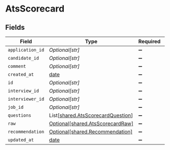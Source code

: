 # AtsScorecard


## Fields

| Field                                                                            | Type                                                                             | Required                                                                         | Description                                                                      |
| -------------------------------------------------------------------------------- | -------------------------------------------------------------------------------- | -------------------------------------------------------------------------------- | -------------------------------------------------------------------------------- |
| `application_id`                                                                 | *Optional[str]*                                                                  | :heavy_minus_sign:                                                               | N/A                                                                              |
| `candidate_id`                                                                   | *Optional[str]*                                                                  | :heavy_minus_sign:                                                               | N/A                                                                              |
| `comment`                                                                        | *Optional[str]*                                                                  | :heavy_minus_sign:                                                               | N/A                                                                              |
| `created_at`                                                                     | [date](https://docs.python.org/3/library/datetime.html#date-objects)             | :heavy_minus_sign:                                                               | N/A                                                                              |
| `id`                                                                             | *Optional[str]*                                                                  | :heavy_minus_sign:                                                               | N/A                                                                              |
| `interview_id`                                                                   | *Optional[str]*                                                                  | :heavy_minus_sign:                                                               | N/A                                                                              |
| `interviewer_id`                                                                 | *Optional[str]*                                                                  | :heavy_minus_sign:                                                               | N/A                                                                              |
| `job_id`                                                                         | *Optional[str]*                                                                  | :heavy_minus_sign:                                                               | N/A                                                                              |
| `questions`                                                                      | List[[shared.AtsScorecardQuestion](../../models/shared/atsscorecardquestion.md)] | :heavy_minus_sign:                                                               | N/A                                                                              |
| `raw`                                                                            | [Optional[shared.AtsScorecardRaw]](../../models/shared/atsscorecardraw.md)       | :heavy_minus_sign:                                                               | N/A                                                                              |
| `recommendation`                                                                 | [Optional[shared.Recommendation]](../../models/shared/recommendation.md)         | :heavy_minus_sign:                                                               | N/A                                                                              |
| `updated_at`                                                                     | [date](https://docs.python.org/3/library/datetime.html#date-objects)             | :heavy_minus_sign:                                                               | N/A                                                                              |